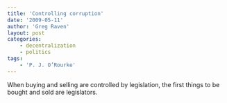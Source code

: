 ```yaml
---
title: 'Controlling corruption'
date: '2009-05-11'
author: 'Greg Raven'
layout: post
categories:
    - decentralization
    - politics
tags:
    - 'P. J. O’Rourke'
---
```


When buying and selling are controlled by legislation, the first things to be bought and sold are legislators.